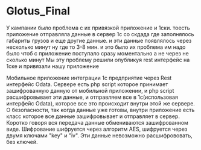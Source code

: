 # Glotus_Final

У кампании было проблема с их привязкой приложение и 1ски.
тоесть приложение отправляла данные в сервер 1с со скдада где заполнялось габариты грузов и еще другие данные.
и эти данные появлялось через несколько минут ну где то 3-8 мин. и это было их проблема 
им надо было чтоб с приложение поступало сразу моментально а не через не сколько минут
Мы эту проблему решили опубликуя rest интерфейс на 1ске и привязали нашу приложение

Мобильное приложение интеграции 1с предприятие через Rest интерфейс Odata. Cервере есть php script которое принимает зашифрованную данную от мобильной приложении, и php script расшифровывает эти данные, и отправляем все в 1с(использовая интерфейс Odata), 
которое все это происходит внутри этой же сервере.
О безопасности, так когда данные уже готовы, внутри приложение есть класс которое все данные зашифровывает и отправляет в сервер.
Коротко говоря вся передача данные обмениваются зашифрованном виде.
Шифрование шифруется через алгоритм AES, шифруется через двумя ключами "key" и "iv". Эти данные невозможно расшифрововать, без ключей. 


